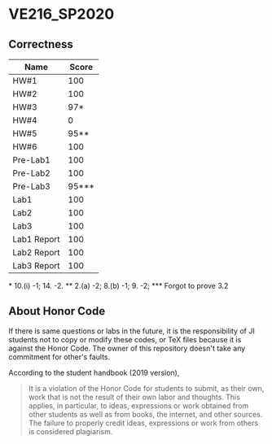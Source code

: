 # VE216_SP2020

## Correctness

| Name | Score |
| - | - |
| HW#1 | 100 |
| HW#2 | 100 |
| HW#3 | 97\* |
| HW#4 | 0 |
| HW#5 | 95\*\*|
| HW#6 | 100 |
| Pre-Lab1 | 100 |
| Pre-Lab2 | 100 |
| Pre-Lab3 | 95\*\*\* |
| Lab1 | 100 |
| Lab2 | 100 |
| Lab3 | 100 |
| Lab1 Report | 100 |
| Lab2 Report | 100 |
| Lab3 Report | 100 |

\* 10.(i) -1; 14. -2.
\*\* 2.(a) -2; 8.(b) -1; 9. -2;
\*\*\* Forgot to prove 3.2

## About Honor Code

If there is same questions or labs in the future, it is the responsibility of JI students not to copy or modify these codes, 
or TeX files because it is against the Honor Code. The owner of this repository doesn't take any commitment for other's faults.

According to the student handbook (2019 version),

> It is a violation of the Honor Code for students to submit, as their own, work that is not the result of their own labor and thoughts. This applies, in particular, to ideas, expressions or work obtained from other students as well as from books, the internet, and other sources. The failure to properly credit ideas, expressions or work from others is considered plagiarism.